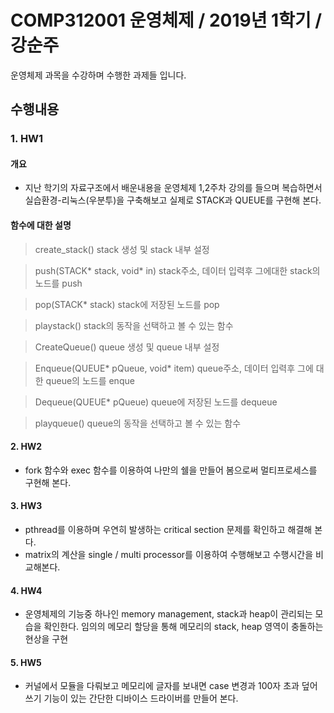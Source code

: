 # COMP312001 운영체제 / 2019년 1학기 / 강순주

운영체제 과목을 수강하며 수행한 과제들 입니다.

## 수행내용
### 1. HW1


#### 개요
* 지난 학기의 자료구조에서 배운내용을 운영체제 1,2주차 강의를 들으며 복습하면서		 
실습환경-리눅스(우분투)을 구축해보고 실제로 STACK과 QUEUE를 구현해 본다.


#### 함수에 대한 설명
> create_stack()	stack 생성 및 stack 내부 설정

> push(STACK* stack, void* in) stack주소, 데이터 입력후 그에대한 stack의 노드를 push

> pop(STACK* stack) stack에 저장된 노드를 pop

> playstack()	stack의 동작을 선택하고 볼 수 있는 함수

> CreateQueue()	queue 생성 및 queue 내부 설정

> Enqueue(QUEUE* pQueue, void* item) queue주소, 데이터 입력후 그에 대한 queue의 노드를 enque

> Dequeue(QUEUE* pQueue) queue에 저장된 노드를 dequeue

> playqueue()	queue의 동작을 선택하고 볼 수 있는 함수

#### 2. HW2

* fork 함수와 exec 함수를 이용하여 나만의 쉘을 만들어 봄으로써 멀티프로세스를 구현해 본다.

#### 3. HW3

* pthread를 이용하며 우연히 발생하는 critical section 문제를 확인하고 해결해 본다.
*	matrix의 계산을 single / multi processor를 이용하여 수행해보고 수행시간을 비교해본다.

#### 4. HW4

* 운영체제의 기능중 하나인 memory management, stack과 heap이 관리되는 모습을 		확인한다.
임의의 메모리 할당을 통해 메모리의 stack, heap 영역이 충돌하는 현상을 구현

#### 5. HW5

* 커널에서 모듈을 다뤄보고 메모리에 글자를 보내면 case 변경과 100자 초과 덮어쓰기 기능이 있는 간단한 디바이스 드라이버를 만들어 본다.
